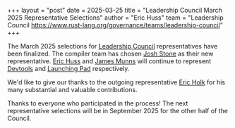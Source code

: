 +++
layout = "post"
date = 2025-03-25
title = "Leadership Council March 2025 Representative Selections"
author = "Eric Huss"
team = "Leadership Council <https://www.rust-lang.org/governance/teams/leadership-council>"
+++

The March 2025 selections for [Leadership Council] representatives have been finalized. The compiler team has chosen [Josh Stone] as their new representative. [Eric Huss] and [James Munns] will continue to represent [Devtools] and [Launching Pad] respectively.

We'd like to give our thanks to the outgoing representative [Eric Holk] for his many substantial and valuable contributions.

[Leadership Council]: https://www.rust-lang.org/governance/teams/leadership-council
[compiler]: https://www.rust-lang.org/governance/teams/compiler
[devtools]: https://www.rust-lang.org/governance/teams/dev-tools
[launching pad]: https://forge.rust-lang.org/governance/council.html#the-launching-pad-top-level-team
[Eric Huss]: https://github.com/ehuss
[Josh Stone]: https://github.com/cuviper
[James Munns]: https://github.com/jamesmunns
[Eric Holk]: https://github.com/eholk

Thanks to everyone who participated in the process! The next representative selections will be in September 2025 for the other half of the Council.
